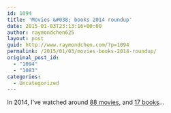 ```yaml
---
id: 1094
title: 'Movies &#038; books 2014 roundup'
date: 2015-01-03T23:13:16+00:00
author: raymondchen625
layout: post
guid: http://www.raymondchen.com/?p=1094
permalink: /2015/01/03/movies-books-2014-roundup/
original_post_id:
  - "1094"
  - "1083"
categories:
  - Uncategorized
---
```

In 2014, I&#8217;ve watched around [88 movies](http://www.imdb.com/user/ur40958637/ratings?start=1&view=compact&sort=ratings_date:desc&defaults=1&my_ratings=restrict&scb=0.1517840453889221), and [17 books](https://www.goodreads.com/review/list/2993622?read_at=2014&utm_source=twitter.com&view=covers)&#8230;